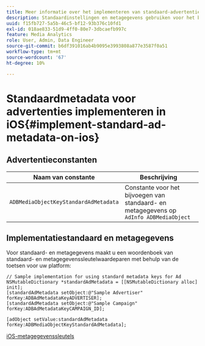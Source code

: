 ```yaml
---
title: Meer informatie over het implementeren van standaard-advertentiemetagegevens op iOS
description: Standaardinstellingen en metagegevens gebruiken voor het bijhouden van advertenties op iOS.
uuid: f15fb727-5a5b-46c5-bf12-93b376c10fd1
exl-id: 018ae833-51d9-4ff0-80e7-3dbcaefb997c
feature: Media Analytics
role: User, Admin, Data Engineer
source-git-commit: b6df391016ab4b9095e3993808a877e3587f0a51
workflow-type: tm+mt
source-wordcount: '67'
ht-degree: 10%

---
```


# Standaardmetadata voor advertenties implementeren in iOS{#implement-standard-ad-metadata-on-ios}

## Advertentieconstanten

| Naam van constante | Beschrijving   |
|---|---|
| `ADBMediaObjectKeyStandardAdMetadata` | Constante voor het bijvoegen van standaard- en metagegevens op `AdInfo ADBMediaObject` |

## Implementatiestandaard en metagegevens

Voor standaard- en metagegevens maakt u een woordenboek van standaard- en metagegevenssleutelwaardeparen met behulp van de toetsen voor uw platform:

```
// Sample implementation for using standard metadata keys for Ad 
NSMutableDictionary *standardAdMetadata = [[NSMutableDictionary alloc] init]; 
[standardAdMetadata setObject:@"Sample Advertiser" forKey:ADBAdMetadataKeyADVERTISER]; 
[standardAdMetadata setObject:@"Sample Campaign" forKey:ADBAdMetadataKeyCAMPAIGN_ID]; 
 
[adObject setValue:standardAdMetadata forKey:ADBMediaObjectKeyStandardAdMetadata];
```

[iOS-metagegevenssleutels](/help/sdk-implement/track-av-playback/impl-std-metadata/ios-metadata-keys.md)
